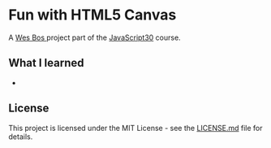 # Fun with HTML5 Canvas

A [Wes Bos ](http://wesbos.com/) project part of the [JavaScript30](https://javascript30.com/) course.

## What I learned

* ​

## License

This project is licensed under the MIT License - see the [LICENSE.md](LICENSE.md) file for details.